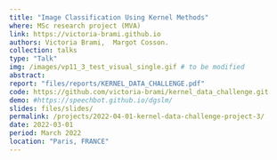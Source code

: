 ```yaml
---
title: "Image Classification Using Kernel Methods"
where: MSc research project (MVA)
link: https://victoria-brami.github.io
authors: Victoria Brami,  Margot Cosson.
collection: talks
type: "Talk"
img: /images/vp11_3_test_visual_single.gif # to be modified
abstract: 
report: "files/reports/KERNEL_DATA_CHALLENGE.pdf"
code: https://github.com/victoria-brami/kernel_data_challenge.git
demo: #https://speechbot.github.io/dgslm/
slides: files/slides/
permalink: /projects/2022-04-01-kernel-data-challenge-project-3/
date: 2022-03-01
period: March 2022
location: "Paris, FRANCE"
---
```



